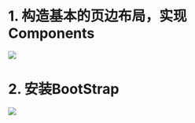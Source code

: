 # 1. 构造基本的页边布局，实现Components

![](./_image/2017-03-02-23-55-51.jpg)
# 2. 安装BootStrap

![](./_image/2017-03-03-00-07-19.jpg)
